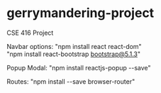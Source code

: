 # gerrymandering-project
CSE 416 Project

Navbar options: "npm install react react-dom"<br />
                "npm install react-bootstrap bootstrap@5.1.3"

Popup Modal: "npm install reactjs-popup --save"

Routes: "npm install --save browser-router"
